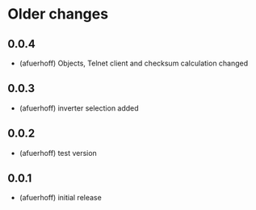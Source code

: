 # Older changes
## 0.0.4
* (afuerhoff) Objects, Telnet client and checksum calculation changed
## 0.0.3
* (afuerhoff) inverter selection added
## 0.0.2
* (afuerhoff) test version
## 0.0.1
* (afuerhoff) initial release

